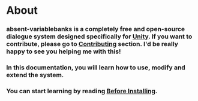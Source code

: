 # About

### absent-variablebanks is a completely free and open-source dialogue system designed specifically for [Unity](https://unity.com/). If you want to contribute, please go to [Contributing](https://b1lodhand.github.io/absent-variablebanks/docs/introduction/contributing.html) section. I'd be really happy to see you helping me with this!

### In this documentation, you will learn how to use, modify and extend the system.

### You can start learning by reading [Before Installing](https://b1lodhand.github.io/absent-variablebanks/docs/introduction/before-installing.html).